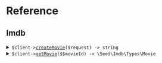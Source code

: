 # Reference
## Imdb
<details><summary><code>$client-><a href="/Seed/Imdb/ImdbClient.php">createMovie</a>($request) -> string</code></summary>
<dl>
<dd>

#### 📝 Description

<dl>
<dd>

<dl>
<dd>

Add a movie to the database using the movies/* /... path.
</dd>
</dl>
</dd>
</dl>

#### 🔌 Usage

<dl>
<dd>

<dl>
<dd>

```php
<?php

use Seed;

// Initialize the client
$client = new FernClient(
    token: '<YOUR_TOKEN>'
);

// Call the createMovie endpoint
$response = $client->imdb->createMovie(
    $request, // Request object
);

// $response is of type: string
```
</dd>
</dl>
</dd>
</dl>

#### ⚙️ Parameters

<dl>
<dd>

<dl>
<dd>

**$request:** `\Seed\Imdb\Types\CreateMovieRequest` 
    
</dd>
</dl>
</dd>
</dl>


</dd>
</dl>
</details>

<details><summary><code>$client-><a href="/Seed/Imdb/ImdbClient.php">getMovie</a>($$movieId) -> \Seed\Imdb\Types\Movie</code></summary>
<dl>
<dd>

#### 🔌 Usage

<dl>
<dd>

<dl>
<dd>

```php
<?php

use Seed;

// Initialize the client
$client = new FernClient(
    token: '<YOUR_TOKEN>'
);

// Call the getMovie endpoint
$response = $client->imdb->getMovie(
    movieId: 'example-id', // string
);

// $response is of type: \Seed\Imdb\Types\Movie
```
</dd>
</dl>
</dd>
</dl>

#### ⚙️ Parameters

<dl>
<dd>

<dl>
<dd>

**$movieId:** `string` 
    
</dd>
</dl>
</dd>
</dl>


</dd>
</dl>
</details>
